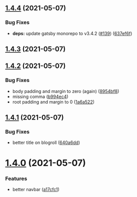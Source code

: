 ## [1.4.4](https://github.com/dds/bosabosa.org/compare/v1.4.3...v1.4.4) (2021-05-07)


### Bug Fixes

* **deps:** update gatsby monorepo to v3.4.2 ([#139](https://github.com/dds/bosabosa.org/issues/139)) ([637ef6f](https://github.com/dds/bosabosa.org/commit/637ef6f37d9ce377db74cf937ad073ccaf3889c5))



## [1.4.3](https://github.com/dds/bosabosa.org/compare/v1.4.2...v1.4.3) (2021-05-07)



## [1.4.2](https://github.com/dds/bosabosa.org/compare/v1.4.1...v1.4.2) (2021-05-07)


### Bug Fixes

* body padding and margin to zero (again) ([8954bf8](https://github.com/dds/bosabosa.org/commit/8954bf8e976070ea42f5eb953c2320072239d167))
* missing comma ([b994ec4](https://github.com/dds/bosabosa.org/commit/b994ec4679bb446af351f0f2c20fd563d3887b58))
* root padding and margin to 0 ([1a6a522](https://github.com/dds/bosabosa.org/commit/1a6a5223569eac0da471e72b172ea924a63f5bc9))



## [1.4.1](https://github.com/dds/bosabosa.org/compare/v1.4.0...v1.4.1) (2021-05-07)


### Bug Fixes

* better title on blogroll ([640a6dd](https://github.com/dds/bosabosa.org/commit/640a6ddfb31cc1c6a238d13a29192af43fc82aff))



# [1.4.0](https://github.com/dds/bosabosa.org/compare/v1.3.5...v1.4.0) (2021-05-07)


### Features

* better navbar ([a17cfc1](https://github.com/dds/bosabosa.org/commit/a17cfc1e863a712b1c032cce68a6186819ed4201))



